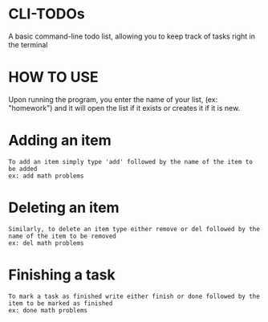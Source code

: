 # CLI-TODOs
A basic command-line todo list, allowing you to keep track of tasks right in the terminal

# HOW TO USE
Upon running the program, you enter the name of your list, (ex: "homework") and it will open the list if it exists or creates it if it is new.

  # Adding an item
    To add an item simply type 'add' followed by the name of the item to be added
    ex: add math problems
  # Deleting an item
    Similarly, to delete an item type either remove or del followed by the name of the item to be removed
    ex: del math problems
  # Finishing a task
    To mark a task as finished write either finish or done followed by the item to be marked as finished
    ex: done math problems
